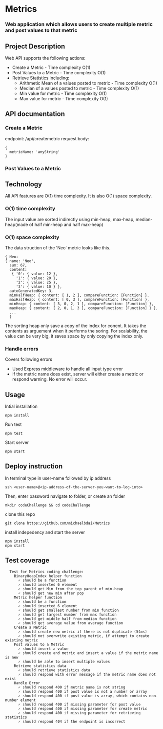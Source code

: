 # Metrics

### Web application which allows users to create multiple metric and post values to that metric

## Project Description
Web API supports the following actions:
* Create a Metric - Time complexity O(1)
* Post Values to a Metric - Time complexity O(1)
* Retrieve Statistics including:
  - Arithmetic Mean of a values posted to metric - Time complexity O(1)
  - Median of a values posted to metric - Time complexity O(1)
  - Min value for metric - Time complexity O(1)
  - Max value for metric - Time complexity O(1)
## API documentation
### Create a Metric
endpoint: /api/createmetric
request body:
```
{ 
  metricName: 'anyString'
}
```
### Post Values to a Metric

## Technology
All API features are O(1) time complexity. It is also O(1) space complexity.
### O(1) time complexity
The input value are sorted indirectly using min-heap, max-heap, median-heap(made of half min-heap and half max-heap)
### O(1) space complexity
The data struction of the 'Neo' metric looks like this.
```
{ Neo:
{ name: 'Neo',
  sum: 67,
  content: 
   { '0': { value: 12 },
     '1': { value: 20 },
     '2': { value: 25 },
     '3': { value: 10 } },
  autoGeneratedKey: 3,
  minHalfHeap: { content: [ 1, 2 ], compareFunction: [Function] },
  maxHalfHeap: { content: [ 0, 3 ], compareFunction: [Function] },
  minHeap: { content: [ 3, 0, 2, 1 ], compareFunction: [Function] },
  maxHeap: { content: [ 2, 0, 1, 3 ], compareFunction: [Function] } },
  ...
  }
```
The sorting heap only save a copy of the index for conent. It takes the contents as arguement when it performs the soring. For scalability, the value can be very big, it saves space by only copying the index only. 
### Handle errors
Covers following errors
* Used Express middleware to handle all input type error
* If the metric name does exist, server will either create a metric or respond warning. No error will occur. 


## Usage
Intial installation
```
npm install
```
Run test
```
npm test
```
Start server
```
npm start
```
## Deploy instruction
In terminal type in user-name followed by ip address
```
ssh <user-name>@<ip-address-of-the-server-you-want-to-log-into>
```
Then, enter password
navigate to folder, or create an folder
```
mkdir codeChallenge && cd codeChallenge
```
clone this repo
```
git clone https://github.com/michaelbdai/Metrics
```
install indepedency and start the server
```
npm install
npm start
```
## Test coverage
```
  Test for Metrics coding challenge: 
    BinaryHeapIndex helper function 
      ✓ should be a function
      ✓ should inserted 6 element
      ✓ should get Min from the top parent of min-heap
      ✓ should get new min after pop
    Metric helper function
      ✓ should be a function
      ✓ should inserted 6 element
      ✓ should get smallest number from min function
      ✓ should get largest number from max function
      ✓ should get middle half from median function
      ✓ should get average value from average function
    Create a Metric
      ✓ should create new metric if there is not duplicate (54ms)
      ✓ should not overwrite existing metric, if attempt to create existing metric
    Post values to a Metric​
      ✓ should insert a value
      ✓ should create and metric and insert a value if the metric name is new
      ✓ should be able to insert multiple values
    Retrieve statistics data
      ✓ should retrieve statistics data
      ✓ should respond with error message if the metric name does not exist
    Handle Error
      ✓ should respond 400 if metric name is not string
      ✓ should respond 400 if post value is not a number or array
      ✓ should respond 400 if post value is array, which contains non-number element
      ✓ should respond 400 if missing parameter for post value
      ✓ should respond 400 if missing parameter for create metric
      ✓ should respond 400 if missing parameter for retrieving statistics
      ✓ should respond 404 if the endpoint is incorrect
```

